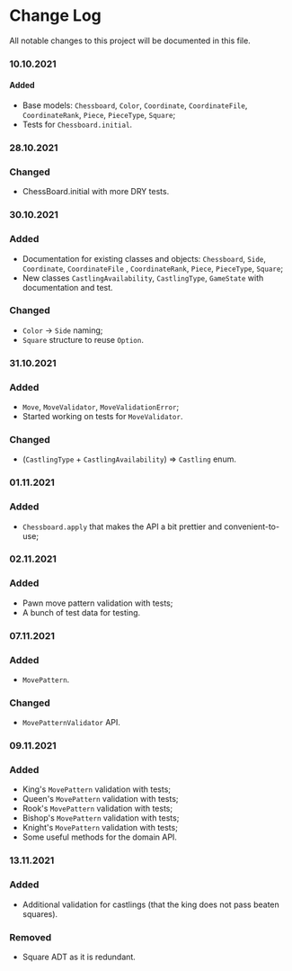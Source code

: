# Change Log

All notable changes to this project will be documented in this file.

### 10.10.2021

#### Added

- Base models: `Chessboard`, `Color`, `Coordinate`, `CoordinateFile`, `CoordinateRank`, `Piece`, `PieceType`, `Square`;
- Tests for `Chessboard.initial`.

### 28.10.2021

### Changed

- ChessBoard.initial with more DRY tests.

### 30.10.2021

### Added

- Documentation for existing classes and objects: `Chessboard`, `Side`, `Coordinate`, `CoordinateFile`
  , `CoordinateRank`, `Piece`, `PieceType`, `Square`;
- New classes `CastlingAvailability`, `CastlingType`, `GameState` with documentation and test.

### Changed

- `Color` -> `Side` naming;
- `Square` structure to reuse `Option`.

### 31.10.2021

### Added

- `Move`, `MoveValidator`, `MoveValidationError`;
- Started working on tests for `MoveValidator`.

### Changed

- (`CastlingType` + `CastlingAvailability`) => `Castling` enum.

### 01.11.2021

### Added

- `Chessboard.apply` that makes the API a bit prettier and convenient-to-use;

### 02.11.2021

### Added

- Pawn move pattern validation with tests;
- A bunch of test data for testing.

### 07.11.2021

### Added

- `MovePattern`.

### Changed

- `MovePatternValidator` API.

### 09.11.2021

### Added

- King's `MovePattern` validation with tests;
- Queen's `MovePattern` validation with tests;
- Rook's `MovePattern` validation with tests;
- Bishop's `MovePattern` validation with tests;
- Knight's `MovePattern` validation with tests;
- Some useful methods for the domain API.

### 13.11.2021

### Added

- Additional validation for castlings (that the king does not pass beaten squares).

### Removed

- Square ADT as it is redundant.
